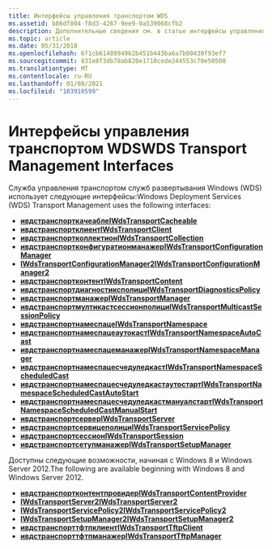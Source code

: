 ```yaml
---
title: Интерфейсы управления транспортом WDS
ms.assetid: b86df804-f8d3-4267-9ee9-0a539068cfb2
description: Дополнительные сведения см. в статье интерфейсы управления транспортом WDS.
ms.topic: article
ms.date: 05/31/2018
ms.openlocfilehash: 6f1cb6148994962b451b443ba6a7b80430f93ef7
ms.sourcegitcommit: 831e8f3db78ab820e1710cede244553c70e50500
ms.translationtype: MT
ms.contentlocale: ru-RU
ms.lasthandoff: 01/08/2021
ms.locfileid: "103910599"
---
```

# <a name="wds-transport-management-interfaces"></a><span data-ttu-id="e1121-103">Интерфейсы управления транспортом WDS</span><span class="sxs-lookup"><span data-stu-id="e1121-103">WDS Transport Management Interfaces</span></span>

<span data-ttu-id="e1121-104">Служба управления транспортом служб развертывания Windows (WDS) использует следующие интерфейсы:</span><span class="sxs-lookup"><span data-stu-id="e1121-104">Windows Deployment Services (WDS) Transport Management uses the following interfaces:</span></span>

-   [<span data-ttu-id="e1121-105">**ивдстранспорткачеабле**</span><span class="sxs-lookup"><span data-stu-id="e1121-105">**IWdsTransportCacheable**</span></span>](/windows/desktop/api/Wdstptmgmt/nn-wdstptmgmt-iwdstransportcacheable)
-   [<span data-ttu-id="e1121-106">**ивдстранспортклиент**</span><span class="sxs-lookup"><span data-stu-id="e1121-106">**IWdsTransportClient**</span></span>](/windows/desktop/api/Wdstptmgmt/nn-wdstptmgmt-iwdstransportclient)
-   [<span data-ttu-id="e1121-107">**ивдстранспортколлектион**</span><span class="sxs-lookup"><span data-stu-id="e1121-107">**IWdsTransportCollection**</span></span>](/windows/desktop/api/Wdstptmgmt/nn-wdstptmgmt-iwdstransportcollection)
-   [<span data-ttu-id="e1121-108">**ивдстранспортконфигуратионманажер**</span><span class="sxs-lookup"><span data-stu-id="e1121-108">**IWdsTransportConfigurationManager**</span></span>](/windows/desktop/api/Wdstptmgmt/nn-wdstptmgmt-iwdstransportconfigurationmanager)
-   [<span data-ttu-id="e1121-109">**IWdsTransportConfigurationManager2**</span><span class="sxs-lookup"><span data-stu-id="e1121-109">**IWdsTransportConfigurationManager2**</span></span>](/windows/desktop/api/Wdstptmgmt/nn-wdstptmgmt-iwdstransportconfigurationmanager2)
-   [<span data-ttu-id="e1121-110">**ивдстранспортконтент**</span><span class="sxs-lookup"><span data-stu-id="e1121-110">**IWdsTransportContent**</span></span>](/windows/desktop/api/Wdstptmgmt/nn-wdstptmgmt-iwdstransportcontent)
-   [<span data-ttu-id="e1121-111">**ивдстранспортдиагностиксполици**</span><span class="sxs-lookup"><span data-stu-id="e1121-111">**IWdsTransportDiagnosticsPolicy**</span></span>](/windows/desktop/api/Wdstptmgmt/nn-wdstptmgmt-iwdstransportdiagnosticspolicy)
-   [<span data-ttu-id="e1121-112">**ивдстранспортманажер**</span><span class="sxs-lookup"><span data-stu-id="e1121-112">**IWdsTransportManager**</span></span>](/windows/desktop/api/Wdstptmgmt/nn-wdstptmgmt-iwdstransportmanager)
-   [<span data-ttu-id="e1121-113">**ивдстранспортмултикастсессионполици**</span><span class="sxs-lookup"><span data-stu-id="e1121-113">**IWdsTransportMulticastSessionPolicy**</span></span>](/windows/desktop/api/Wdstptmgmt/nn-wdstptmgmt-iwdstransportmulticastsessionpolicy)
-   [<span data-ttu-id="e1121-114">**ивдстранспортнамеспаце**</span><span class="sxs-lookup"><span data-stu-id="e1121-114">**IWdsTransportNamespace**</span></span>](/windows/desktop/api/Wdstptmgmt/nn-wdstptmgmt-iwdstransportnamespace)
-   [<span data-ttu-id="e1121-115">**ивдстранспортнамеспацеаутокаст**</span><span class="sxs-lookup"><span data-stu-id="e1121-115">**IWdsTransportNamespaceAutoCast**</span></span>](/windows/win32/api/wdstptmgmt/nn-wdstptmgmt-iwdstransportnamespaceautocast)
-   [<span data-ttu-id="e1121-116">**ивдстранспортнамеспацеманажер**</span><span class="sxs-lookup"><span data-stu-id="e1121-116">**IWdsTransportNamespaceManager**</span></span>](/windows/desktop/api/Wdstptmgmt/nn-wdstptmgmt-iwdstransportnamespacemanager)
-   [<span data-ttu-id="e1121-117">**ивдстранспортнамеспацесчедуледкаст**</span><span class="sxs-lookup"><span data-stu-id="e1121-117">**IWdsTransportNamespaceScheduledCast**</span></span>](/windows/desktop/api/Wdstptmgmt/nn-wdstptmgmt-iwdstransportnamespacescheduledcast)
-   [<span data-ttu-id="e1121-118">**ивдстранспортнамеспацесчедуледкастаутостарт**</span><span class="sxs-lookup"><span data-stu-id="e1121-118">**IWdsTransportNamespaceScheduledCastAutoStart**</span></span>](/windows/desktop/api/Wdstptmgmt/nn-wdstptmgmt-iwdstransportnamespacescheduledcastautostart)
-   [<span data-ttu-id="e1121-119">**ивдстранспортнамеспацесчедуледкастмануалстарт**</span><span class="sxs-lookup"><span data-stu-id="e1121-119">**IWdsTransportNamespaceScheduledCastManualStart**</span></span>](/windows/win32/api/wdstptmgmt/nn-wdstptmgmt-iwdstransportnamespacescheduledcastmanualstart)
-   [<span data-ttu-id="e1121-120">**ивдстранспортсервер**</span><span class="sxs-lookup"><span data-stu-id="e1121-120">**IWdsTransportServer**</span></span>](/windows/desktop/api/Wdstptmgmt/nn-wdstptmgmt-iwdstransportserver)
-   [<span data-ttu-id="e1121-121">**ивдстранспортсервицеполици**</span><span class="sxs-lookup"><span data-stu-id="e1121-121">**IWdsTransportServicePolicy**</span></span>](/windows/desktop/api/Wdstptmgmt/nn-wdstptmgmt-iwdstransportservicepolicy)
-   [<span data-ttu-id="e1121-122">**ивдстранспортсессион**</span><span class="sxs-lookup"><span data-stu-id="e1121-122">**IWdsTransportSession**</span></span>](/windows/desktop/api/Wdstptmgmt/nn-wdstptmgmt-iwdstransportsession)
-   [<span data-ttu-id="e1121-123">**ивдстранспортсетупманажер**</span><span class="sxs-lookup"><span data-stu-id="e1121-123">**IWdsTransportSetupManager**</span></span>](/windows/desktop/api/Wdstptmgmt/nn-wdstptmgmt-iwdstransportsetupmanager)

<span data-ttu-id="e1121-124">Доступны следующие возможности, начиная с Windows 8 и Windows Server 2012.</span><span class="sxs-lookup"><span data-stu-id="e1121-124">The following are available beginning with Windows 8 and Windows Server 2012.</span></span>

-   [<span data-ttu-id="e1121-125">**ивдстранспортконтентпровидер**</span><span class="sxs-lookup"><span data-stu-id="e1121-125">**IWdsTransportContentProvider**</span></span>](/windows/desktop/api/Wdstptmgmt/nn-wdstptmgmt-iwdstransportcontentprovider)
-   [<span data-ttu-id="e1121-126">**IWdsTransportServer2**</span><span class="sxs-lookup"><span data-stu-id="e1121-126">**IWdsTransportServer2**</span></span>](/windows/desktop/api/Wdstptmgmt/nn-wdstptmgmt-iwdstransportserver2)
-   [<span data-ttu-id="e1121-127">**IWdsTransportServicePolicy2**</span><span class="sxs-lookup"><span data-stu-id="e1121-127">**IWdsTransportServicePolicy2**</span></span>](/windows/desktop/api/Wdstptmgmt/nn-wdstptmgmt-iwdstransportservicepolicy2)
-   [<span data-ttu-id="e1121-128">**IWdsTransportSetupManager2**</span><span class="sxs-lookup"><span data-stu-id="e1121-128">**IWdsTransportSetupManager2**</span></span>](/windows/desktop/api/Wdstptmgmt/nn-wdstptmgmt-iwdstransportsetupmanager2)
-   [<span data-ttu-id="e1121-129">**ивдстранспорттфтпклиент**</span><span class="sxs-lookup"><span data-stu-id="e1121-129">**IWdsTransportTftpClient**</span></span>](/windows/desktop/api/Wdstptmgmt/nn-wdstptmgmt-iwdstransporttftpclient)
-   [<span data-ttu-id="e1121-130">**ивдстранспорттфтпманажер**</span><span class="sxs-lookup"><span data-stu-id="e1121-130">**IWdsTransportTftpManager**</span></span>](/windows/desktop/api/Wdstptmgmt/nn-wdstptmgmt-iwdstransporttftpmanager)

 

 
